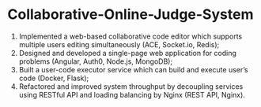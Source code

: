 # Collaborative-Online-Judge-System
1. Implemented a web-based collaborative code editor which supports multiple users editing simultaneously (ACE, Socket.io, Redis);
2. Designed and developed a single-page web application for coding problems (Angular, Auth0, Node.js, MongoDB);
3. Built a user-code executor service which can build and execute user’s code (Docker, Flask);
4. Refactored and improved system throughput by decoupling services using RESTful API and loading balancing by Nginx (REST API, Nginx).
